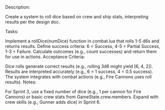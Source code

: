 Description:

Create a system to roll dice based on crew and ship stats, interpreting 
results per the design doc.

Tasks:

Implement a rollDice(numDice) function in combat.lua that rolls 1-5 d6s 
and returns results.
Define success criteria: 6 = Success, 4-5 = Partial Success, 1-3 = 
Failure.
Calculate outcomes (e.g., count successes) and return them for use in 
actions.
Acceptance Criteria:

Dice rolls generate correct results (e.g., rolling 3d6 might yield [6, 4, 
2]).
Results are interpreted accurately (e.g., 6 = 1 success, 4 = 0.5 success).
The system integrates with combat actions (e.g., Fire Cannons uses roll 
results).
Notes:

For Sprint 3, use a fixed number of dice (e.g., 1 per cannon for Fire 
Cannons) or basic crew stats from GameState.crew.members.
Expand with crew skills (e.g., Gunner adds dice) in Sprint 6.
